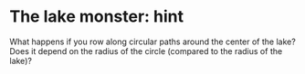 # The lake monster: hint

What happens if you row along circular paths around the center of the lake?
Does it depend on the radius of the circle (compared to the radius of the
lake)?
